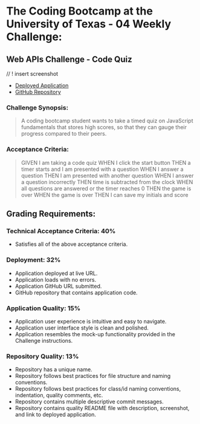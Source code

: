 # The Coding Bootcamp at the University of Texas - 04 Weekly Challenge:
##  Web APIs Challenge - Code Quiz
// ! insert screenshot
* [Deployed Application](https://sarah-safarzadeh.github.io/code-quiz)
* [GitHub Repository](https://github.com/Sarah-Safarzadeh/code-quiz)
### Challenge Synopsis:
> A coding bootcamp student wants to take a timed quiz on JavaScript fundamentals that stores high scores, so that they can gauge their progress compared to their peers.
### Acceptance Criteria:
> GIVEN I am taking a code quiz
> WHEN I click the start button
> THEN a timer starts and I am presented with a question
> WHEN I answer a question
> THEN I am presented with another question
> WHEN I answer a question incorrectly
> THEN time is subtracted from the clock
> WHEN all questions are answered or the timer reaches 0
> THEN the game is over
> WHEN the game is over
> THEN I can save my initials and score
## Grading Requirements:
### Technical Acceptance Criteria: 40%
* Satisfies all of the above acceptance criteria.
### Deployment: 32%
* Application deployed at live URL.
* Application loads with no errors.
* Application GitHub URL submitted.
* GitHub repository that contains application code.
### Application Quality: 15%
* Application user experience is intuitive and easy to navigate.
* Application user interface style is clean and polished.
* Application resembles the mock-up functionality provided in the Challenge instructions.
### Repository Quality: 13%
* Repository has a unique name.
* Repository follows best practices for file structure and naming conventions.
* Repository follows best practices for class/id naming conventions, indentation, quality comments, etc.
* Repository contains multiple descriptive commit messages.
* Repository contains quality README file with description, screenshot, and link to deployed application.